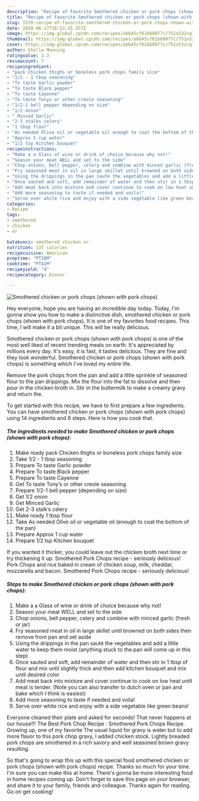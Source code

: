 ```yaml
---
description: "Recipe of Favorite Smothered chicken or pork chops (shown with pork chops)"
title: "Recipe of Favorite Smothered chicken or pork chops (shown with pork chops)"
slug: 1570-recipe-of-favorite-smothered-chicken-or-pork-chops-shown-with-pork-chops
date: 2020-06-17T16:53:15.557Z
image: https://img-global.cpcdn.com/recipes/abb45cf61bb8077c/751x532cq70/smothered-chicken-or-pork-chops-shown-with-pork-chops-recipe-main-photo.jpg
thumbnail: https://img-global.cpcdn.com/recipes/abb45cf61bb8077c/751x532cq70/smothered-chicken-or-pork-chops-shown-with-pork-chops-recipe-main-photo.jpg
cover: https://img-global.cpcdn.com/recipes/abb45cf61bb8077c/751x532cq70/smothered-chicken-or-pork-chops-shown-with-pork-chops-recipe-main-photo.jpg
author: Stella Manning
ratingvalue: 3.3
reviewcount: 7
recipeingredient:
- "pack Chicken thighs or boneless pork chops family size"
- "1/2 - 1 tbsp seasoning"
- "To taste Garlic powder"
- "To taste Black pepper"
- "To taste Cayenne"
- "To taste Tonys or other creole seasoning"
- "1/2-1 bell pepper depending on size"
- "1/2 onion"
- " Minced Garlic"
- "2-3 stalks celery"
- "1 tbsp flour"
- "As needed Olive oil or vegetable oil enough to coat the bottom of the pan"
- "Approx 1 cup water"
- "1/2 tsp Kitchen bouquet"
recipeinstructions:
- "Make a a Glass of wine or drink of choice because why not!"
- "Season your meat WELL and set to the side"
- "Chop onions, bell pepper, celery and combine with minced garlic (fresh or jar)"
- "Fry seasoned meat in oil in large skillet until browned on both sides then remove from pan and set aside"
- "Using the drippings in the pan sauté the vegetables and add a little water to keep them moist (anything stuck to the pan will come up in this step)"
- "Once sauted and soft, add remainder of water and then stir in 1 tbsp of flour and mix until slightly thick and then add kitchen bouquet and mix until desired color"
- "Add meat back into mixture and cover continue to cook on low heat until meat is tender. (Note you can also transfer to dutch oven or pan and bake which I think is easiest)"
- "Add more seasoning to taste if needed and voila!"
- "Serve over white rice and enjoy with a side vegetable like green beans!"
categories:
- Recipe
tags:
- smothered
- chicken
- or

katakunci: smothered chicken or 
nutrition: 137 calories
recipecuisine: American
preptime: "PT28M"
cooktime: "PT42M"
recipeyield: "4"
recipecategory: Dinner

---
```



![Smothered chicken or pork chops (shown with pork chops)](https://img-global.cpcdn.com/recipes/abb45cf61bb8077c/751x532cq70/smothered-chicken-or-pork-chops-shown-with-pork-chops-recipe-main-photo.jpg)

Hey everyone, hope you are having an incredible day today. Today, I'm gonna show you how to make a distinctive dish, smothered chicken or pork chops (shown with pork chops). It is one of my favorites food recipes. This time, I will make it a bit unique. This will be really delicious.

Smothered chicken or pork chops (shown with pork chops) is one of the most well liked of recent trending meals on earth. It's appreciated by millions every day. It's easy, it is fast, it tastes delicious. They are fine and they look wonderful. Smothered chicken or pork chops (shown with pork chops) is something which I've loved my entire life.

Remove the pork chops from the pan and add a little sprinkle of seasoned flour to the pan drippings. Mix the flour into the fat to dissolve and then pour in the chicken broth in. Stir in the buttermilk to make a creamy gravy and return the.


To get started with this recipe, we have to first prepare a few ingredients. You can have smothered chicken or pork chops (shown with pork chops) using 14 ingredients and 9 steps. Here is how you cook that.

<!--inarticleads1-->

##### The ingredients needed to make Smothered chicken or pork chops (shown with pork chops):

1. Make ready pack Chicken thighs or boneless pork chops family size
1. Take 1/2 - 1 tbsp seasoning
1. Prepare To taste Garlic powder
1. Prepare To taste Black pepper
1. Prepare To taste Cayenne
1. Get To taste Tony’s or other creole seasoning
1. Prepare 1/2-1 bell pepper (depending on size)
1. Get 1/2 onion
1. Get  Minced Garlic
1. Get 2-3 stalk’s celery
1. Make ready 1 tbsp flour
1. Take As needed Olive oil or vegetable oil (enough to coat the bottom of the pan)
1. Prepare Approx 1 cup water
1. Prepare 1/2 tsp Kitchen bouquet


If you wanted it thicker, you could leave out the chicken broth next time or try thickening it up. Smothered Pork Chops recipe - seriously delicious! Pork Chops and rice baked in cream of chicken soup, milk, cheddar, mozzarella and bacon. Smothered Pork Chops recipe - seriously delicious! 

<!--inarticleads2-->

##### Steps to make Smothered chicken or pork chops (shown with pork chops):

1. Make a a Glass of wine or drink of choice because why not!
1. Season your meat WELL and set to the side
1. Chop onions, bell pepper, celery and combine with minced garlic (fresh or jar)
1. Fry seasoned meat in oil in large skillet until browned on both sides then remove from pan and set aside
1. Using the drippings in the pan sauté the vegetables and add a little water to keep them moist (anything stuck to the pan will come up in this step)
1. Once sauted and soft, add remainder of water and then stir in 1 tbsp of flour and mix until slightly thick and then add kitchen bouquet and mix until desired color
1. Add meat back into mixture and cover continue to cook on low heat until meat is tender. (Note you can also transfer to dutch oven or pan and bake which I think is easiest)
1. Add more seasoning to taste if needed and voila!
1. Serve over white rice and enjoy with a side vegetable like green beans!


Everyone cleaned their plate and asked for seconds! That never happens at our house!!! The Best Pork Chop Recipe : Smothered Pork Chops Recipe. Growing up, one of my favorite The usual liquid for gravy is water but to add more flavor to this pork chop gravy, I added chicken stock. Lightly breaded pork chops are smothered in a rich savory and well seasoned brown gravy resulting. 

So that's going to wrap this up with this special food smothered chicken or pork chops (shown with pork chops) recipe. Thanks so much for your time. I'm sure you can make this at home. There's gonna be more interesting food in home recipes coming up. Don't forget to save this page on your browser, and share it to your family, friends and colleague. Thanks again for reading. Go on get cooking!

